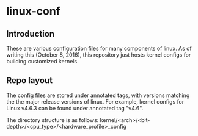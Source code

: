 # linux-conf

## Introduction

These are various configuration files for many components of linux. As
of writing this (October 8, 2016), this repository just hosts kernel
configs for building customized kernels.

## Repo layout

The config files are stored under annotated tags, with versions matching
the the major release versions of linux. For example, kernel configs for
Linux v4.6.3 can be found under annotated tag "v4.6".

The directory structure is as follows:
kernel/\<arch\>/\<bit-depth\>/\<cpu_type\>/\<hardware_profile\>_config
